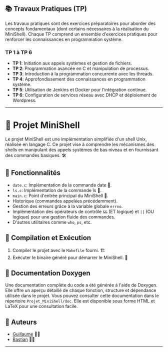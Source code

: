 ## 📚 Travaux Pratiques (TP)

Les travaux pratiques sont des exercices préparatoires pour aborder des concepts fondamentaux (dont certains nécessaires à la réalisation du MiniShell). Chaque TP comprend un ensemble d'exercices pratiques pour renforcer les connaissances en programmation système.

### TP 1 à TP 6

- **TP 1**: Initiation aux appels systèmes et gestion de fichiers.
- **TP 2**: Programmation avancée en C et manipulation de processus.
- **TP 3**: Introduction à la programmation concurrente avec les threads.
- **TP 4**: Approfondissement des connaissances en programmation système.
- **TP 5**: Utilisation de Jenkins et Docker pour l'intégration continue.
- **TP 6**: Configuration de services réseau avec DHCP et déploiement de Wordpress.

---

# 🐚 Projet MiniShell

Le projet MiniShell est une implémentation simplifiée d'un shell Unix, réalisée en langage C. Ce projet vise à comprendre les mécanismes des shells en manipulant des appels systèmes de bas niveau et en fournissant des commandes basiques. 🛠️

## 🌟 Fonctionnalités

- `date.c`: Implémentation de la commande date 📅.
- `ls.c`: Implémentation de la commande ls 📂.
- `main.c`: Point d'entrée principal du MiniShell 🔑.
- Historique (commandes appelées précédemment).
- Gestion des erreurs grâce à la variable globale `errno`.
- Implémentation des opérateurs de contrôle `&&` (ET logique) et `||` (OU logique) pour une gestion fluide des commandes.
- D'autres utilitaires comme `who`, `ps`, etc.

## 🔧 Compilation et Exécution

1. Compiler le projet avec le `Makefile` fourni. 🏗️
2. Exécuter le binaire généré pour démarrer le MiniShell. 🚀

## 📄 Documentation Doxygen

Une documentation complète du code a été générée à l'aide de Doxygen. Elle offre un aperçu détaillé de chaque fonction, structure et dépendance utilisée dans le projet. Vous pouvez consulter cette documentation dans le répertoire `Projet_MiniShell/doc`. Elle est disponible sous forme HTML et LaTeX pour une consultation facile.

## 👥 Auteurs

- [Guillaume](https://github.com/guillaume356) 👨‍💻
- [Bastian](https://github.com/bastianfbr) 👨‍💻

---
